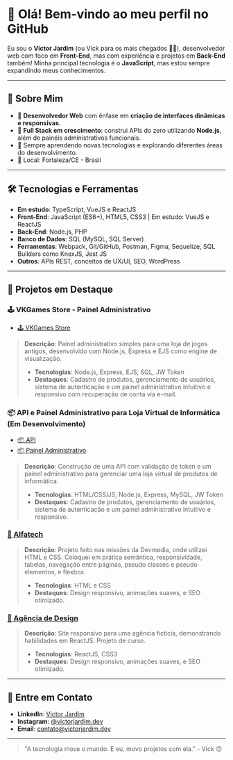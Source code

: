 # 👋 Olá! Bem-vindo ao meu perfil no GitHub

Eu sou o **Victor Jardim** (ou Vick para os mais chegados 👨‍💻), desenvolvedor web com foco em **Front-End**, mas com experiência e projetos em **Back-End** também! Minha principal tecnologia é o **JavaScript**, mas estou sempre expandindo meus conhecimentos.

---

## 🚀 Sobre Mim

- 🎯 **Desenvolvedor Web** com ênfase em **criação de interfaces dinâmicas e responsivas**.
- 🔄 **Full Stack em crescimento**: construi APIs do zero utilizando **Node.js**, além de painéis administrativos funcionais.
- 🌱 Sempre aprendendo novas tecnologias e explorando diferentes áreas do desenvolvimento.
- 📍 Local: Fortaleza/CE - Brasil

---

## 🛠️ Tecnologias e Ferramentas
- **Em estudo**: TypeScript, VueJS e ReactJS
- **Front-End**: JavaScript (ES6+), HTML5, CSS3 | Em estudo: VueJS e ReactJS
- **Back-End**: Node.js, PHP
- **Banco de Dados**: SQL (MySQL, SQL Server)
- **Ferramentas**: Webpack, Git/GitHub, Postman, Figma, Sequelize, SQL Builders como KnexJS, Jest JS
- **Outros**: APIs REST, conceitos de UX/UI, SEO, WordPress

---

## 🌟 Projetos em Destaque

### 🕹️ VKGames Store - Painel Administrativo
- [🕹️ VKGames Store ](https://github.com/victorjardim-dev/vkgames)
> **Descrição**: Painel administrativo simples para uma loja de jogos antigos, desenvolvido com Node.js, Express e EJS como engine de visualização. 
> - **Tecnologias**: Node.js, Express, EJS, SQL, JW Token
> - **Destaques**: Cadastro de produtos, gerenciamento de usuários, sistema de autenticação e um painel administrativo intuitivo e responsivo com recuperação de conta via e-mail.

### 📦 API e Painel Administrativo para Loja Virtual de Informática (Em Desenvolvimento)
 - [📦 API ](https://github.com/victorjardim-dev/vkodebyte-api)
 - [📦 Painel Administrativo](https://github.com/vkodebyte-admin)
 > **Descrição**: Construção de uma API com validação de token e um painel administrativo para gerenciar uma loja virtual de produtos de informática. 
 > - **Tecnologias**: HTML/CSS/JS, Node.js, Express, MySQL, JW Token
 > - **Destaques**: Cadastro de produtos, gerenciamento de usuários, sistema de autenticação e um painel administrativo intuitivo e responsivo.

### [🎨 Alfatech](https://github.com/victorjardim-dev/alfatech)
> **Descrição**: Projeto feito nas missões da Devmedia, onde utilizei HTML e CSS. Coloquei em prática semântica, responsividade, tabelas, navegação entre páginas, pseudo classes e pseudo elementos, e flexbox.
> - **Tecnologias**: HTML e CSS
> - **Destaques**: Design responsivo, animações suaves, e SEO otimizado.

### [🎨 Agência de Design](https://github.com/victorjardim-dev/agencia-design)
> **Descrição**: Site responsivo para uma agência fictícia, demonstrando habilidades em ReactJS. Projeto de curso.
> - **Tecnologias**: ReactJS, CSS3
> - **Destaques**: Design responsivo, animações suaves, e SEO otimizado.

---

## 📢 Entre em Contato

- **LinkedIn**: [Victor Jardim](https://linkedin.com/in/victorjardimdev)
- **Instagram**: [@victorjardim.dev](https://www.instagram.com/victorjardim.dev/)
- **Email**: contato@victorjardim.dev

---

> "A tecnologia move o mundo. E eu, movo projetos com ela." - Vick 😊
